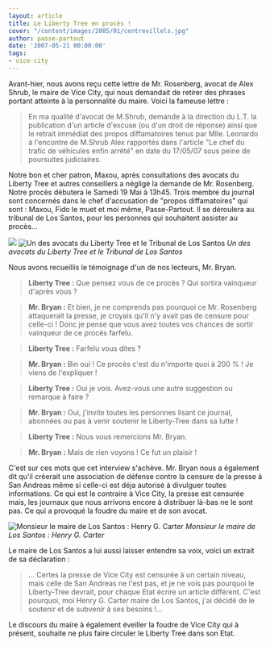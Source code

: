 ```yaml
---
layout: article
title: Le Liberty Tree en procès !
cover: "/content/images/2005/01/centrevillels.jpg"
author: passe-partout
date: '2007-05-21 00:00:00'
tags:
- vice-city
---
```


Avant-hier, nous avons reçu cette lettre de Mr. Rosenberg, avocat de Alex Shrub, le maire de Vice City, qui nous demandait de retirer des phrases portant atteinte à la personnalité du maire. Voici la fameuse lettre :

> En ma qualité d'avocat de M.Shrub, demande à la direction du L.T. la publication d'un article d'excuse (ou d'un droit de réponse) ainsi que le retrait immédiat des propos diffamatoires tenus par Mlle. Leonardo à l'encontre de M.Shrub Alex rapportés dans l'article "Le chef du trafic de véhicules enfin arrêté" en date du 17/05/07 sous peine de poursuites judiciaires.

Notre bon et cher patron, Maxou, après consultations des avocats du Liberty Tree et autres conseillers a négligé la demande de Mr. Rosenberg. Notre procès débutera le Samedi 19 Mai à 13h45. Trois membre du journal sont concernés dans le chef d'accusation de "propos diffamatoires" qui sont : Maxou, Fido le muet et moi même, Passe-Partout. Il se déroulera au tribunal de Los Santos, pour les personnes qui souhaitent assister au procès...

![](/content/images/2005/01/hanrygcarter.jpg)
![Un des avocats du Liberty Tree et le Tribunal de Los Santos](/content/images/2005/01/tribunalLA.jpg)
_Un des avocats du Liberty Tree et le Tribunal de Los Santos_

Nous avons recueillis le témoignage d'un de nos lecteurs, Mr. Bryan.

> **Liberty Tree :** Que pensez vous de ce procès ? Qui sortira vainqueur d'après vous ?

> **Mr. Bryan :** Et bien, je ne comprends pas pourquoi ce Mr. Rosenberg attaquerait la presse, je croyais qu'il n'y avait pas de censure pour celle-ci ! Donc je pense que vous avez toutes vos chances de sortir vainqueur de ce procès farfelu.

> **Liberty Tree :** Farfelu vous dites ?

> **Mr. Bryan :** Bin oui ! Ce procès c'est du n'importe quoi à 200 % ! Je viens de l'expliquer !

> **Liberty Tree :** Oui je vois. Avez-vous une autre suggestion ou remarque à faire ?

> **Mr. Bryan :** Oui, j'invite toutes les personnes lisant ce journal, abonnées ou pas à venir soutenir le Liberty-Tree dans sa lutte !

> **Liberty Tree :** Nous vous remercions Mr. Bryan.

> **Mr. Bryan :** Mais de rien voyons ! Ce fut un plaisir !

C'est sur ces mots que cet interview s'achève. Mr. Bryan nous a également dit qu'il créerait une association de défense contre la censure de la presse à San Andreas même si celle-ci est déja autorisé à divulguer toutes informations. Ce qui est le contraire à Vice City, la presse est censurée mais, les journaux que nous arrivons encore à distribuer là-bas ne le sont pas. Ce qui a provoqué la foudre du maire et de son avocat.

![Monsieur le maire de Los Santos : Henry G. Carter](/content/images/2005/01/henrygcarter.jpg)
_Monsieur le maire de Los Santos : Henry G. Carter_

Le maire de Los Santos a lui aussi laisser entendre sa voix, voici un extrait de sa déclaration :

> ... Certes la presse de Vice City est censurée à un certain niveau, mais celle de San Andreas ne l'est pas, et je ne vois pas pourquoi le Liberty-Tree devrait, pour chaque Etat écrire un article différent. C'est pourquoi, moi Henry G. Carter maire de Los Santos, j'ai décidé de le soutenir et de subvenir à ses besoins !...

Le discours du maire à également éveiller la foudre de Vice City qui à présent, souhaite ne plus faire circuler le Liberty Tree dans son Etat.

<!--kg-card-end: markdown-->
